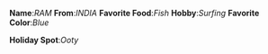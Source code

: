 __Name__:_RAM_
__From__:_INDIA_
__Favorite Food__:_Fish_
__Hobby__:_Surfing_
__Favorite Color__:_Blue_

__Holiday Spot__:_Ooty_
